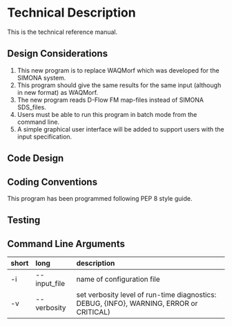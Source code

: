 # Technical Description

This is the technical reference manual.

## Design Considerations

1. This new program is to replace WAQMorf which was developed for the SIMONA system.
1. This program should give the same results for the same input (although in new format) as WAQMorf.
1. The new program reads D-Flow FM map-files instead of SIMONA SDS_files.
1. Users must be able to run this program in batch mode from the command line.
1. A simple graphical user interface will be added to support users with the input specification.

## Code Design

## Coding Conventions

This program has been programmed following PEP 8 style guide.

## Testing

## Command Line Arguments

| short | long | description |
|-------|:-----|:------------|
| -i    | --input_file | name of configuration file |
| -v    | --verbosity  | set verbosity level of run-time diagnostics: DEBUG, {INFO}, WARNING, ERROR or CRITICAL) |
